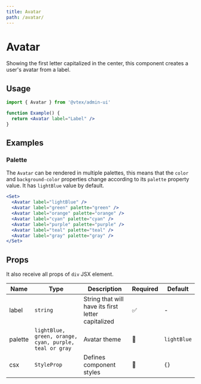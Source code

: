 ```yaml
---
title: Avatar
path: /avatar/
---
```


# Avatar

Showing the first letter capitalized in the center, this component creates a user's avatar from a label.

## Usage

```jsx isStatic
import { Avatar } from '@vtex/admin-ui'

function Example() {
  return <Avatar label="Label" />
}
```

## Examples

### Palette

The `Avatar` can be rendered in multiple palettes, this means that the `color` and `background-color` properties change according to its `palette` property value. It has `lightBlue` value by default.

```jsx
<Set>
  <Avatar label="lightBlue" />
  <Avatar label="green" palette="green" />
  <Avatar label="orange" palette="orange" />
  <Avatar label="cyan" palette="cyan" />
  <Avatar label="purple" palette="purple" />
  <Avatar label="teal" palette="teal" />
  <Avatar label="gray" palette="gray" />
</Set>
```

## Props

It also receive all props of `div` JSX element.

| Name    | Type                                                   | Description                                        | Required | Default     |
| ------- | ------------------------------------------------------ | -------------------------------------------------- | -------- | ----------- |
| label   | `string`                                               | String that will have its first letter capitalized | ✅       | -           |
| palette | `lightBlue, green, orange, cyan, purple, teal or gray` | Avatar theme                                       | 🚫       | `lightBlue` |
| csx     | `StyleProp`                                            | Defines component styles                           | 🚫       | `{}`        |
